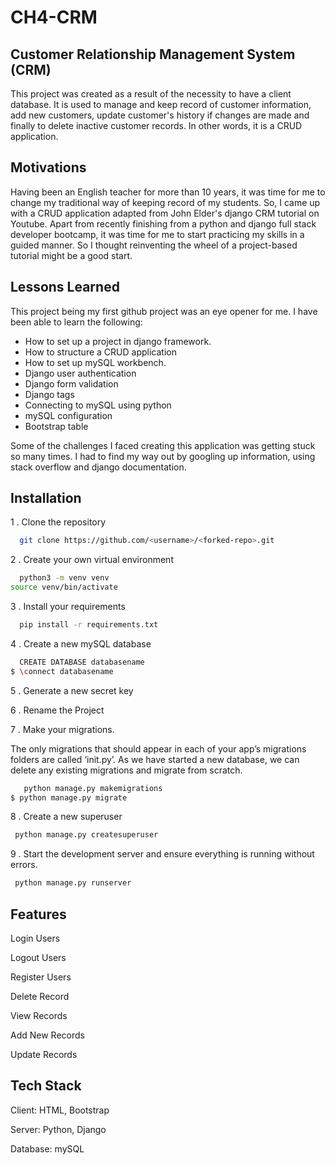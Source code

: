 # CH4-CRM
## Customer Relationship Management System (CRM)   
This project was created as a result of the necessity to have a client database. It is used to manage and keep record of customer information, add new customers, update customer's history if changes are made and finally to delete inactive customer records. In other words, it is a CRUD application.

## Motivations
Having been an English teacher for more than 10 years, it was time for me to change my traditional way of keeping record of my students. So, I came up with a CRUD application adapted from John Elder's django CRM tutorial on Youtube. Apart from recently finishing from a python and django full stack developer bootcamp, it was time for me to start practicing my skills in a guided manner. So I thought reinventing the wheel of a project-based tutorial might be a good start.   

## Lessons Learned
This project being my first github project was an eye opener for me. I have been able to learn the following:      

- How to set up a project in django framework. 
- How to structure a CRUD application
- How to set up mySQL workbench.
- Django user authentication
- Django form validation
- Django tags
- Connecting to mySQL using python   
- mySQL configuration
- Bootstrap table

Some of the challenges I faced creating this application was getting stuck so many times. I had to find my way out by googling up information, using stack overflow and django documentation.      

## Installation
1 . Clone the repository
```bash
  git clone https://github.com/<username>/<forked-repo>.git
```
2 . Create your own virtual environment
```bash
  python3 -m venv venv
source venv/bin/activate
```
3 . Install your requirements
```bash
  pip install -r requirements.txt
```
4 . Create a new mySQL database
```bash
  CREATE DATABASE databasename
$ \connect databasename
```
5 . Generate a new secret key 

6 . Rename the Project

7 . Make your migrations. 

The only migrations that should appear in each of your app’s migrations folders are called ‘init.py’. As we have started a new database, we can delete any existing migrations and migrate from scratch.
```bash
   python manage.py makemigrations
$ python manage.py migrate
```
8 . Create a new superuser
```bash
 python manage.py createsuperuser 
 ```
9 . Start the development server and ensure everything is running without errors.
```bash
 python manage.py runserver
 ```
## Features
Login Users

Logout Users

Register Users

Delete Record

View Records

Add New Records

Update Records

## Tech Stack
Client: HTML, Bootstrap

Server: Python, Django

Database: mySQL
